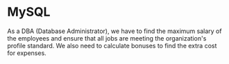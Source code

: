# MySQL
As a DBA (Database Administrator), we have to find the maximum salary of the employees and ensure that all jobs are meeting the organization's profile standard. We also need to calculate bonuses to find the extra cost for expenses.
